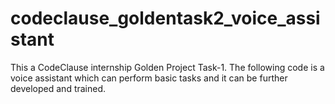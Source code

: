 # codeclause_goldentask2_voice_assistant
This a CodeClause internship Golden Project Task-1.
The following code is a voice assistant which can perform basic tasks and it can be further developed and trained.
